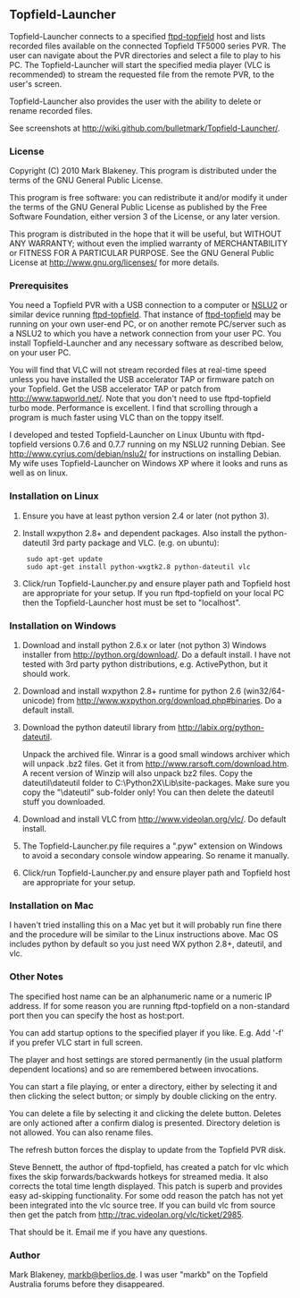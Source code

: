 ## Topfield-Launcher

Topfield-Launcher connects to a specified
[ftpd-topfield](http://www.nslu2-linux.org/wiki/Puppy/FtpdTopfield) host
and lists recorded files available on the connected Topfield TF5000 series PVR.
The user can navigate about the PVR directories and select a file to
play to his PC. The Topfield-Launcher will start the specified media
player (VLC is recommended) to stream the requested file from the remote
PVR, to the user's screen.

Topfield-Launcher also provides the user with the ability to delete or
rename recorded files.

See screenshots at
<http://wiki.github.com/bulletmark/Topfield-Launcher/>.

### License

Copyright (C) 2010 Mark Blakeney. This program is distributed under the
terms of the GNU General Public License.

This program is free software: you can redistribute it and/or modify it
under the terms of the GNU General Public License as published by the
Free Software Foundation, either version 3 of the License, or any later
version.

This program is distributed in the hope that it will be useful, but
WITHOUT ANY WARRANTY; without even the implied warranty of
MERCHANTABILITY or FITNESS FOR A PARTICULAR PURPOSE. See the GNU General
Public License at <http://www.gnu.org/licenses/> for more details.

### Prerequisites

You need a Topfield PVR with a USB connection to a computer or
[NSLU2](http://en.wikipedia.org/wiki/NSLU2)
or similar device running
[ftpd-topfield](http://www.nslu2-linux.org/wiki/Puppy/FtpdTopfield).
That instance of
[ftpd-topfield](http://www.nslu2-linux.org/wiki/Puppy/FtpdTopfield)
may be running on your own user-end PC, or on another remote PC/server
such as a NSLU2 to which you have a network connection from your user
PC. You install Topfield-Launcher and any necessary software as
described below, on your user PC.

You will find that VLC will not stream recorded files at real-time speed
unless you have installed the USB accelerator TAP or firmware patch on
your Topfield. Get the USB accelerator TAP or patch from
<http://www.tapworld.net/>. Note that you don't need to use
ftpd-topfield turbo mode. Performance is excellent. I find that scrolling
through a program is much faster using VLC than on the toppy itself.

I developed and tested Topfield-Launcher on Linux Ubuntu with
ftpd-topfield versions 0.7.6 and 0.7.7 running on my NSLU2 running
Debian. See <http://www.cyrius.com/debian/nslu2/> for instructions on
installing Debian. My wife uses Topfield-Launcher on Windows XP where it
looks and runs as well as on linux.

### Installation on Linux

1. Ensure you have at least python version 2.4 or later (not python 3).

2. Install wxpython 2.8+ and dependent packages. Also install the
   python-dateutil 3rd party package and VLC. (e.g. on ubuntu):

        sudo apt-get update
        sudo apt-get install python-wxgtk2.8 python-dateutil vlc

3. Click/run Topfield-Launcher.py and ensure player path and Topfield
   host are appropriate for your setup. If you run ftpd-topfield on your
   local PC then the Topfield-Launcher host must be set to "localhost".

### Installation on Windows

1. Download and install python 2.6.x or later (not python 3) Windows
   installer from <http://python.org/download/>.
   Do a default install. I have not tested with 3rd party python
   distributions, e.g. ActivePython, but it should work.

2. Download and install wxpython 2.8+ runtime for python 2.6
   (win32/64-unicode) from <http://www.wxpython.org/download.php#binaries>.
   Do a default install.

3. Download the python dateutil library from <http://labix.org/python-dateutil>.

   Unpack the archived file. Winrar is a good small windows archiver
   which will unpack .bz2 files. Get it from
   <http://www.rarsoft.com/download.htm>. A recent
   version of Winzip will also unpack bz2 files.
   Copy the dateutil\dateutil folder to C:\Python2X\Lib\site-packages\.
   Make sure you copy the "\dateutil" sub-folder only! You can then
   delete the dateutil stuff you downloaded.

4. Download and install VLC from <http://www.videolan.org/vlc/>.
   Do default install.

5. The Topfield-Launcher.py file requires a ".pyw" extension on Windows
   to avoid a secondary console window appearing. So rename it manually.

6. Click/run Topfield-Launcher.py and ensure player path and Topfield
   host are appropriate for your setup.

### Installation on Mac

I haven't tried installing this on a Mac yet but it will probably run fine
there and the procedure will be similar to the Linux instructions above.
Mac OS includes python by default so you just need WX python 2.8+,
dateutil, and vlc.

### Other Notes

The specified host name can be an alphanumeric name or a numeric IP
address. If for some reason you are running ftpd-topfield on a
non-standard port then you can specify the host as host:port.

You can add startup options to the specified player if you like. E.g.
Add '-f' if you prefer VLC start in full screen.

The player and host settings are stored permanently (in the usual
platform dependent locations) and so are remembered between invocations.

You can start a file playing, or enter a directory, either by selecting
it and then clicking the select button; or simply by double clicking on
the entry.

You can delete a file by selecting it and clicking the delete button.
Deletes are only actioned after a confirm dialog is presented. Directory
deletion is not allowed. You can also rename files.

The refresh button forces the display to update from the Topfield PVR
disk.

Steve Bennett, the author of ftpd-topfield, has created a patch for vlc
which fixes the skip forwards/backwards hotkeys for streamed media. It
also corrects the total time length displayed. This patch is superb and
provides easy ad-skipping functionality. For some odd reason the patch
has not yet been integrated into the vlc source tree. If you can build
vlc from source then get the patch from
<http://trac.videolan.org/vlc/ticket/2985>.

That should be it. Email me if you have any questions.

### Author

Mark Blakeney, markb@berlios.de. I was user "markb" on the Topfield
Australia forums before they disappeared.
